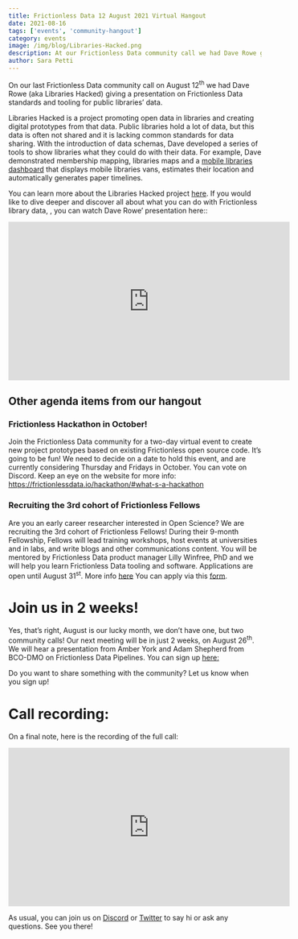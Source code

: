 ```yaml
---
title: Frictionless Data 12 August 2021 Virtual Hangout
date: 2021-08-16
tags: ['events', 'community-hangout']
category: events
image: /img/blog/Libraries-Hacked.png
description: At our Frictionless Data community call we had Dave Rowe giving a presentation on Frictionless Data for public libraries...
author: Sara Petti
---
```


On our last Frictionless Data community call on August 12<sup>th</sup> we had Dave Rowe (aka Libraries Hacked) giving a presentation on Frictionless Data standards and tooling for public libraries’ data. 

Libraries Hacked is a project promoting open data in libraries and creating digital prototypes from that data. Public libraries hold a lot of data, but this data is often not shared and it is lacking common standards for data sharing. With the introduction of data schemas, Dave developed a series of tools to show libraries what they could do with their data. For example, Dave demonstrated membership mapping, libraries maps and a [mobile libraries dashboard](https://www.mobilelibraries.org/map) that displays mobile libraries vans, estimates their location and automatically generates paper timelines.

You can learn more about the Libraries Hacked project [here](https://www.librarieshacked.org/).  If you would like to dive deeper and discover all about what you can do with Frictionless library data, , you can watch Dave Rowe’ presentation here::

<iframe width="560" height="315" src="https://www.youtube.com/embed/R0U9Iwd8J00" title="YouTube video player" frameborder="0" allow="accelerometer; autoplay; clipboard-write; encrypted-media; gyroscope; picture-in-picture" allowfullscreen></iframe>

## Other agenda items from our hangout

### Frictionless Hackathon in October!
Join the Frictionless Data community for a two-day virtual event to create new project prototypes based on existing Frictionless open source code. It’s going to be fun!
We need to decide on a date to hold this event, and are currently considering Thursday and Fridays in October. You can vote on Discord.
Keep an eye on the website for more info: https://frictionlessdata.io/hackathon/#what-s-a-hackathon
 
### Recruiting the 3rd cohort of Frictionless Fellows
Are you an early career researcher interested in Open Science? We are recruiting the 3rd cohort of Frictionless Fellows! During their 9-month Fellowship, Fellows will lead training workshops, host events at universities and in labs, and write blogs and other communications content.  You will be mentored by Frictionless Data product manager Lilly Winfree, PhD and we will help you learn Frictionless Data tooling and software. Applications are open until August 31<sup>st</sup>. 
More info [here](https://frictionlessdata.io/blog/2021/08/02/apply-fellows/)
You can apply via this [form](https://docs.google.com/forms/d/e/1FAIpQLSdR1Qz5GL5A1BrqgFxDBOXScvNoS5AeyCWixNwtcApXUttT8Q/viewform).

# Join us in 2 weeks!

Yes, that’s right, August is our lucky month, we don’t have one, but two community calls! Our next meeting will be in just 2 weeks, on August 26<sup>th</sup>. We will hear a presentation from 
Amber York and Adam Shepherd from BCO-DMO on Frictionless Data Pipelines. You can sign up [here:](https://docs.google.com/forms/d/e/1FAIpQLSeuNCopxXauMkrWvF6VHqOyHMcy54SfNDOseVXfWRQZWkvqjQ/viewform?usp=sf_link)

Do you want to share something with the community? Let us know when you sign up!

# Call recording:
On a final note, here is the recording of the full call:

<iframe width="560" height="315" src="https://www.youtube.com/embed/IGhcP2dDNIg" title="YouTube video player" frameborder="0" allow="accelerometer; autoplay; clipboard-write; encrypted-media; gyroscope; picture-in-picture" allowfullscreen></iframe>

As usual, you can join us on [Discord](https://discord.com/invite/j9DNFNw) or [Twitter](https://twitter.com/frictionlessd8a) to say hi or ask any questions. See you there!
